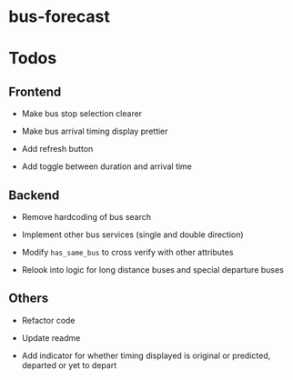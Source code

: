 # bus-forecast

# Todos

## Frontend

- Make bus stop selection clearer

- Make bus arrival timing display prettier

- Add refresh button

- Add toggle between duration and arrival time

## Backend

- Remove hardcoding of bus search

- Implement other bus services (single and double direction)

- Modify `has_same_bus` to cross verify with other attributes

- Relook into logic for long distance buses and special departure buses

## Others

- Refactor code

- Update readme

- Add indicator for whether timing displayed is original or predicted, departed or yet to depart